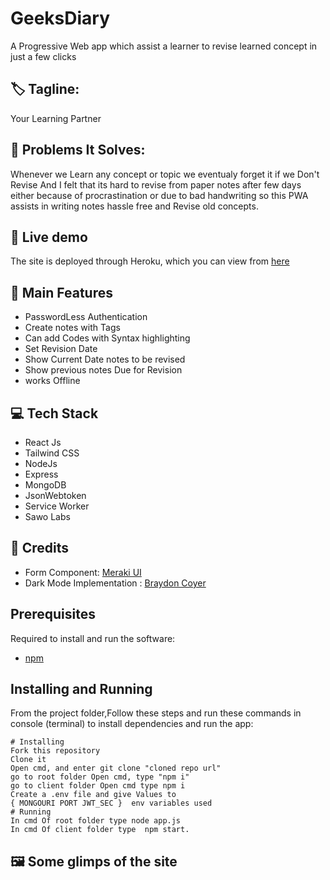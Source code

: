 # GeeksDiary

A Progressive Web app which assist a learner to revise learned concept in just a few clicks  
##  🏷 Tagline:

Your Learning Partner

## 🧐 Problems It Solves:

Whenever we Learn any concept or topic we eventualy forget it if we Don't Revise
And I felt that its hard to revise from paper notes after few days either because of procrastination or due to bad handwriting
so this PWA assists in writing notes hassle free and Revise old concepts.

##  🔴 Live demo

The site is deployed through Heroku, which you can view from [here](https://geeksdiary.herokuapp.com/)  
<!-- 
## 📺 Demo video:

Checkout the complete demo video from [here]() -->

## 🚀 Main Features
- PasswordLess Authentication
- Create notes with Tags 
- Can add Codes with Syntax highlighting
- Set Revision Date
- Show Current Date notes to be revised
- Show previous notes Due for Revision
- works Offline 

<!-- - Interactive 3D Models
- Chatbot Assistant
 -->
## 💻 Tech Stack

- React Js
- Tailwind CSS
- NodeJs
- Express
- MongoDB
- JsonWebtoken
- Service Worker
- Sawo Labs


## 🤝 Credits

- Form Component: [Meraki UI](https://merakiui.com/#main)
- Dark Mode Implementation : [Braydon Coyer](https://braydoncoyer.dev/blog/how-to-implement-dark-mode-with-tailwind-2/)


## Prerequisites

Required to install and run the software:

- [npm](https://www.npmjs.com/get-npm)

## Installing and Running

From the project folder,Follow these steps and run these commands in console (terminal) to install dependencies and run the app:

```
# Installing
Fork this repository 
Clone it    
Open cmd, and enter git clone "cloned repo url"
go to root folder Open cmd, type "npm i"    
go to client folder Open cmd type npm i
Create a .env file and give Values to
{ MONGOURI PORT JWT_SEC }  env variables used 
# Running
In cmd Of root folder type node app.js  
In cmd Of client folder type  npm start.
```

## 🖼️ Some glimps of the site


